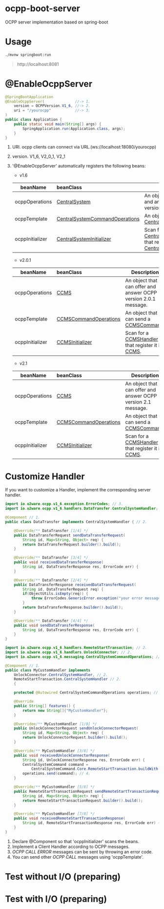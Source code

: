 # ocpp-boot-server
OCPP server implementation based on spring-boot

# Usage

```bash
./mvnw springboot:run
```

> http://localhost:8081


# @EnableOcppServer 

```java
@SpringBootApplication 
@EnableOcppServer(              //-> 1. 
    version = OCPPVersion.V1_6, //-> 2. 
	uri = "/yourocpp"           //-> 3. 
)
public class Application {
	public static void main(String[] args) {
		SpringApplication.run(Application.class, args);
	}
}
```
1. URI. ocpp clients can connect via URL.(ws://localhost:18080/yourocpp)

2. version. V1_6, V2_0_1, V2_1

3. '@EnableOcppServer' automatically registers the following beans:


    * v1.6

	|beanName|beanClass|Description|
	|------|:---|---|
	|ocppOperations | [CentralSystem]()| An object that can offer and answer OCPP version 1.6 message.|
	|ocppTemplate | [CentralSystemCommandOperations]() | An object that can send a [CentralSystemCommand]().|
	|ocppInitializer | [CentralSystemInitializer]()| Scan for a [CentralSystemHandler]() that register it in [CentralSystem]().|


    * v2.0.1

	|beanName|beanClass|Description|
	|------|:---|---|
	|ocppOperations | [CCMS]()| An object that can offer and answer OCPP version 2.0.1 message.|
	|ocppTemplate | [CCMSCommandOperations]()| An object that can send a [CCMSCommand]().|
	|ocppInitializer | [CCMSInitializer]()| Scan for a [CCMSHandler]() that register it in [CCMS]().|

    * v2.1

	|beanName|beanClass|Description|
	|------|:---|---|
	|ocppOperations | [CCMS]()| An object that can offer and answer OCPP version 2.1 message.|
	|ocppTemplate | [CCMSCommandOperations]()| An object that can send a [CCMSCommand]().|
	|ocppInitializer | [CCMSInitializer]()| Scan for a [CCMSHandler]() that register it in [CCMS]().|



# Customize Handler  

If you want to customize a Handler, implement the corresponding server handler.

```java
import io.u2ware.ocpp.v1_6.exception.ErrorCodes; // 3.
import io.u2ware.ocpp.v1_6.handlers.DataTransfer.CentralSystemHandler; // 2.

@Component // 1.
public class DataTransfer implements CentralSystemHandler { // 2.

    @Override/** DataTransfer [1/4] */
    public DataTransferRequest sendDataTransferRequest(
        String id, Map<String, Object> req) {
        return DataTransferRequest.builder().build();
    }

    @Override/** DataTransfer [3/4] */
    public void receivedDataTransferResponse(
        String id, DataTransferResponse res, ErrorCode err) {
    }

    @Override/** DataTransfer [2/4] */
    public DataTransferResponse receivedDataTransferRequest(
        String id, DataTransferRequest req) {
        if(ObjectUtils.isEmpty(req)) {
            throw ErrorCodes.GenericError.exception("your error message"); // 3.
        }
        return DataTransferResponse.builder().build();
    }

    @Override/** DataTransfer [4/4] */
    public void sendDataTransferResponse(
        String id, DataTransferResponse res, ErrorCode err) {
    }
}
```

```java
import io.u2ware.ocpp.v1_6.handlers.RemoteStartTransaction; // 2.
import io.u2ware.ocpp.v1_6.handlers.UnlockConnector; // 2.
import io.u2ware.ocpp.v1_6.messaging.CentralSystemCommandOperations; // 4.

@Component // 1.
public class MyCustomHandler implements 
    UnlockConnector.CentralSystemHandler, // 2.
    RemoteStartTransaction.CentralSystemHandler // 2.
    {  

    protected @Autowired CentralSystemCommandOperations operations; // 4.

    @Override
    public String[] features() {
        return new String[]{"MyCustomHandler"};
    }

    @Overridee/** MyCustomHandler [1/8] */
    public UnlockConnectorRequest sendUnlockConnectorRequest(
        String id, Map<String, Object> req) {
        return UnlockConnectorRequest.builder().build();
    }

    @Override/** MyCustomHandler [3/8] */
    public void receivedUnlockConnectorResponse(
        String id, UnlockConnectorResponse res, ErrorCode err) {
        CentralSystemCommand command = 
            CentralSystemCommand.Core.RemoteStartTransaction.buildWith("MyCustomHandler");
        operations.send(command); // 4.            
    }

    @Override/** MyCustomHandler [5/8] */
    public RemoteStartTransactionRequest sendRemoteStartTransactionRequest(
        String id, Map<String, Object> req) {
        return RemoteStartTransactionRequest.builder().build();        
    } 

    @Override/** MyCustomHandler [7/8] */
    public void receivedRemoteStartTransactionResponse(
        String id, RemoteStartTransactionResponse res, ErrorCode err) {   
    }
}
```
1. Declare @Component so that 'ocppInitializer' scans the beans.
2. Implement a Client Handler according to OCPP messages. 
3. <i>OCPP CALL ERROR</i> messages can be sent by throwing an error code. 
4. You can send other <i>OCPP CALL</i> messages using 'ocppTemplate'.

# Test without I/O (preparing)





# Test with I/O (preparing)






